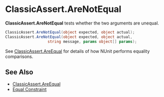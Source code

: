 # ClassicAssert.AreNotEqual

**ClassicAssert.AreNotEqual** tests whether the two arguments are unequal.

```csharp
ClassicAssert.AreNotEqual(object expected, object actual);
ClassicAssert.AreNotEqual(object expected, object actual,
                   string message, params object[] params);
```

See [ClassicAssert.AreEqual](Assert.AreEqual.md) for details of how NUnit performs equality comparisons.

## See Also

* [ClassicAssert.AreEqual](Assert.AreEqual.md)
* [Equal Constraint](xref:equalconstraint)
